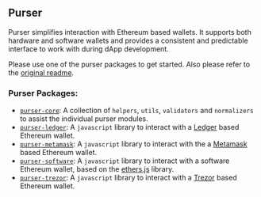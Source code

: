 ## Purser

Purser simplifies interaction with Ethereum based wallets. It supports both hardware and software wallets and provides a consistent and predictable interface to work with during dApp development.

Please use one of the purser packages to get started. Also please refer to the [original readme](https://github.com/JoinColony/purser/blob/master/README.md).

### Purser Packages:

- [`purser-core`](https://github.com/JoinColony/purser/blob/master/modules/node_modules/@colony/purser-core): A collection of `helpers`, `utils`, `validators` and `normalizers` to assist the individual purser modules.
- [`purser-ledger`](https://github.com/JoinColony/purser/blob/master/modules/node_modules/@colony/purser-ledger): A `javascript` library to interact with a [Ledger](https://www.ledger.com/) based Ethereum wallet.
- [`purser-metamask`](https://github.com/JoinColony/purser/blob/master/modules/node_modules/@colony/purser-metamask): A `javascript` library to interact with the a [Metamask](https://metamask.io/) based Ethereum wallet.
- [`purser-software`](https://github.com/JoinColony/purser/blob/master/modules/node_modules/@colony/purser-software): A `javascript` library to interact with a software Ethereum wallet, based on the [ethers.js](https://github.com/ethers-io/ethers.js/) library.
- [`purser-trezor`](https://github.com/JoinColony/purser/blob/master/modules/node_modules/@colony/purser-trezor): A `javascript` library to interact with a [Trezor](https://trezor.io/) based Ethereum wallet.
